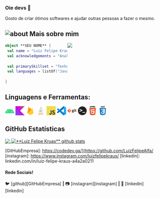 ### Oie devs 👋

Gosto de criar ótimos softwares e ajudar outras pessoas a fazer o mesmo.

## <img width="45" alt="about" src="https://raw.github.com/elizarov/elizarov/master/about.png"> Mais sobre mim

<img align="right" width="300" src="https://i2.wp.com/allhtaccess.info/wp-content/uploads/2018/03/programming.gif?fit=1281%2C716&ssl=1" />

```kotlin
object **SEU NOME** {
 val name = "Luiz Felipe Kraus"
 val acknowledgements = "Analista de Sistemas"
 
 val primarySkillset = "Tenho experiências em linguagens como Python e Java, utilizando ferramentas como Django e Maven. Conhecimento com bancos de dados como Postgresql e Mysql. Tenho conhecimento em testes de softeware em Java e estou sempre disposto a aprender novas tecnologias."
 val languages = listOf("Java", "Python", "Django", "Postgresql", "Mysql", "Maven") 

}
```

## **Linguagens e Ferramentas:**  

<code><img height="30" src="https://raw.githubusercontent.com/github/explore/80688e429a7d4ef2fca1e82350fe8e3517d3494d/topics/android/android.png"></code>
<code><img height="30" src="https://raw.githubusercontent.com/github/explore/80688e429a7d4ef2fca1e82350fe8e3517d3494d/topics/kotlin/kotlin.png"></code>
<code><img height="30" src="https://raw.githubusercontent.com/github/explore/80688e429a7d4ef2fca1e82350fe8e3517d3494d/topics/firebase/firebase.png"></code>
<code><img height="30" src="https://raw.githubusercontent.com/github/explore/80688e429a7d4ef2fca1e82350fe8e3517d3494d/topics/java/java.png"></code>
<code><img height="30" src="https://raw.githubusercontent.com/github/explore/80688e429a7d4ef2fca1e82350fe8e3517d3494d/topics/javascript/javascript.png"></code>
<code><img height="30" src="https://raw.githubusercontent.com/github/explore/80688e429a7d4ef2fca1e82350fe8e3517d3494d/topics/visual-studio-code/visual-studio-code.png"></code>
<code><img height="30" src="https://raw.githubusercontent.com/github/explore/80688e429a7d4ef2fca1e82350fe8e3517d3494d/topics/git/git.png"></code>
<code><img height="30" src="https://raw.githubusercontent.com/github/explore/80688e429a7d4ef2fca1e82350fe8e3517d3494d/topics/terminal/terminal.png"></code>
<code><img height="30" src="https://raw.githubusercontent.com/github/explore/80688e429a7d4ef2fca1e82350fe8e3517d3494d/topics/html/html.png"></code>
<code><img height="30" src="https://raw.githubusercontent.com/github/explore/80688e429a7d4ef2fca1e82350fe8e3517d3494d/topics/css/css.png"></code>


## **GitHub Estatísticas**

<a href="https://github.com/LuizFelipeKraus">
  <img align="center" src="https://github-readme-stats.vercel.app/api/top-langs/?username=luizFelipeKraus&theme=dracula&hide_langs_below=1" />
</a>

<a href="https://github.com/LuizFelipeKraus">
 <img align="center" src="https://github-readme-stats.vercel.app/api?username=luizFelipeKraus&show_icons=true&theme=dracula&line_height=27" alt="**Luiz Felipe Kruas** github stats"/>
</a>

[GitHubEmpresa]: https://codedev.ga/](https://github.com/LuizFelipeAlfa/
[instagram]: https://www.instagram.com/luizfelipekraus/
[linkedin]: linkedin.com/in/luiz-felipe-kraus-a4a2a0211
<br>

#### Rede Sociais!


🐦 [github][GitHubEmpresa] **|** 
📷 [instagram][instagram] **|** 
👔 [linkedin][linkedin]
